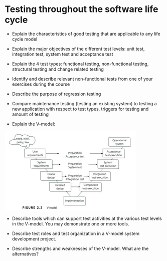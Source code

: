 # Testing throughout the software life cycle

- Explain the characteristics of good testing that are applicable to any life cycle model

- Explain the major objectives of the different test levels: unit test, integration test, system test and acceptance test

- Explain the 4 test types: functional testing, non-functional testing, structural testing and change related testing

- Identify and describe relevant non-functional tests from one of your exercises during the course

- Describe the purpose of regression testing

- Compare maintenance testing (testing an existing system) to testing a new application with respect to test types, triggers for testing and amount of testing 

- Explain the V-model:

![figure-2-2-v-model image illustration](/week-1/figure-2-2-v-model.png)



- Describe tools which can support test activities at the various test levels in the V-model. You may demonstrate one or more tools.

- Describe test roles and test organization in a V-model system development project.

- Describe strengths and weaknesses of the V-model. What are the alternatives?

